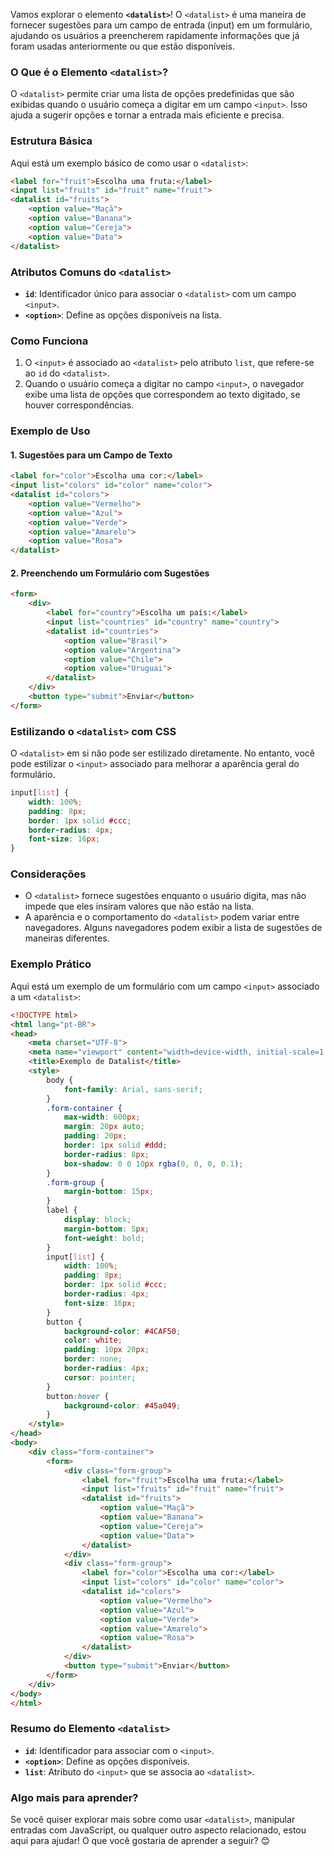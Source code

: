 Vamos explorar o elemento **`<datalist>`**! O `<datalist>` é uma maneira de fornecer sugestões para um campo de entrada (input) em um formulário, ajudando os usuários a preencherem rapidamente informações que já foram usadas anteriormente ou que estão disponíveis.

### O Que é o Elemento `<datalist>`?

O `<datalist>` permite criar uma lista de opções predefinidas que são exibidas quando o usuário começa a digitar em um campo `<input>`. Isso ajuda a sugerir opções e tornar a entrada mais eficiente e precisa.

### Estrutura Básica

Aqui está um exemplo básico de como usar o `<datalist>`:

```html
<label for="fruit">Escolha uma fruta:</label>
<input list="fruits" id="fruit" name="fruit">
<datalist id="fruits">
    <option value="Maçã">
    <option value="Banana">
    <option value="Cereja">
    <option value="Data">
</datalist>
```

### Atributos Comuns do `<datalist>`

- **`id`**: Identificador único para associar o `<datalist>` com um campo `<input>`.
- **`<option>`**: Define as opções disponíveis na lista.

### Como Funciona

1. O `<input>` é associado ao `<datalist>` pelo atributo `list`, que refere-se ao `id` do `<datalist>`.
2. Quando o usuário começa a digitar no campo `<input>`, o navegador exibe uma lista de opções que correspondem ao texto digitado, se houver correspondências.

### Exemplo de Uso

#### 1. **Sugestões para um Campo de Texto**

```html
<label for="color">Escolha uma cor:</label>
<input list="colors" id="color" name="color">
<datalist id="colors">
    <option value="Vermelho">
    <option value="Azul">
    <option value="Verde">
    <option value="Amarelo">
    <option value="Rosa">
</datalist>
```

#### 2. **Preenchendo um Formulário com Sugestões**

```html
<form>
    <div>
        <label for="country">Escolha um país:</label>
        <input list="countries" id="country" name="country">
        <datalist id="countries">
            <option value="Brasil">
            <option value="Argentina">
            <option value="Chile">
            <option value="Uruguai">
        </datalist>
    </div>
    <button type="submit">Enviar</button>
</form>
```

### Estilizando o `<datalist>` com CSS

O `<datalist>` em si não pode ser estilizado diretamente. No entanto, você pode estilizar o `<input>` associado para melhorar a aparência geral do formulário.

```css
input[list] {
    width: 100%;
    padding: 8px;
    border: 1px solid #ccc;
    border-radius: 4px;
    font-size: 16px;
}
```

### Considerações

- O `<datalist>` fornece sugestões enquanto o usuário digita, mas não impede que eles insiram valores que não estão na lista.
- A aparência e o comportamento do `<datalist>` podem variar entre navegadores. Alguns navegadores podem exibir a lista de sugestões de maneiras diferentes.

### Exemplo Prático

Aqui está um exemplo de um formulário com um campo `<input>` associado a um `<datalist>`:

```html
<!DOCTYPE html>
<html lang="pt-BR">
<head>
    <meta charset="UTF-8">
    <meta name="viewport" content="width=device-width, initial-scale=1.0">
    <title>Exemplo de Datalist</title>
    <style>
        body {
            font-family: Arial, sans-serif;
        }
        .form-container {
            max-width: 600px;
            margin: 20px auto;
            padding: 20px;
            border: 1px solid #ddd;
            border-radius: 8px;
            box-shadow: 0 0 10px rgba(0, 0, 0, 0.1);
        }
        .form-group {
            margin-bottom: 15px;
        }
        label {
            display: block;
            margin-bottom: 5px;
            font-weight: bold;
        }
        input[list] {
            width: 100%;
            padding: 8px;
            border: 1px solid #ccc;
            border-radius: 4px;
            font-size: 16px;
        }
        button {
            background-color: #4CAF50;
            color: white;
            padding: 10px 20px;
            border: none;
            border-radius: 4px;
            cursor: pointer;
        }
        button:hover {
            background-color: #45a049;
        }
    </style>
</head>
<body>
    <div class="form-container">
        <form>
            <div class="form-group">
                <label for="fruit">Escolha uma fruta:</label>
                <input list="fruits" id="fruit" name="fruit">
                <datalist id="fruits">
                    <option value="Maçã">
                    <option value="Banana">
                    <option value="Cereja">
                    <option value="Data">
                </datalist>
            </div>
            <div class="form-group">
                <label for="color">Escolha uma cor:</label>
                <input list="colors" id="color" name="color">
                <datalist id="colors">
                    <option value="Vermelho">
                    <option value="Azul">
                    <option value="Verde">
                    <option value="Amarelo">
                    <option value="Rosa">
                </datalist>
            </div>
            <button type="submit">Enviar</button>
        </form>
    </div>
</body>
</html>
```

### Resumo do Elemento `<datalist>`

- **`id`**: Identificador para associar com o `<input>`.
- **`<option>`**: Define as opções disponíveis.
- **`list`**: Atributo do `<input>` que se associa ao `<datalist>`.

### Algo mais para aprender?

Se você quiser explorar mais sobre como usar `<datalist>`, manipular entradas com JavaScript, ou qualquer outro aspecto relacionado, estou aqui para ajudar! O que você gostaria de aprender a seguir? 😊